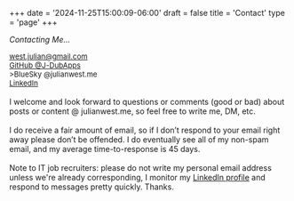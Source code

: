 +++
date = '2024-11-25T15:00:09-06:00'
draft = false
title = 'Contact'
type = 'page'
+++


  <style type="text/css">
        .e-mail:before {
            content: attr(data-website) "\0040" attr(data-user);
            unicode-bidi: bidi-override;
            direction: rtl;
        }
    </style>


<i>Contacting Me… </i><br />
<div style="font-size: 13px;">
 <a href="mailto:%77%65%73%74%2E%6A%75%6C%69%61%6E%40%67%6D%61%69%6C%2E%63%6F%6D"><span class="e-mail" data-user="nailuj.tsew" data-website="moc.liamg"></span></a><br />
  <span data-feather="github"></span> <a href="https://github.com/J-DubApps">GitHub
                                @J-DubApps
                            </a><br />
<span data-feather="bluesky"></span> <a href="https://bsky.app/profile/julianwest.me" <img class="svg-inject" src="{{ relURL "svg/icons/" }}bluesky.svg" alt="">
            </a>>BlueSky
                                @julianwest.me
                            </a><br />
 <span data-feather="linkedin"></span> <a href="https://www.linkedin.com/in/julianwest/">LinkedIn
                                </a><br />
</div>
<br />
<div style="font-size: 14px;">
I welcome and look forward to questions or comments (good or bad) about posts or content @ julianwest.me, so feel free to write me, DM, etc.<br /><br />
I do receive a fair amount of email, so if I don’t respond to your email right away please don’t be offended. I do eventually see all of my non-spam email, and my average time-to-response is 45 days.<br /><br />
Note to IT job recruiters: please do not write my personal email address unless we're already corresponding, I monitor my <a href="https://www.linkedin.com/in/julianwest">LinkedIn profile</a> and respond to messages pretty quickly. Thanks.
</div>
